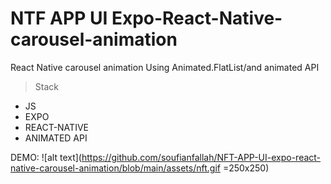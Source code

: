 # NTF APP UI  Expo-React-Native-carousel-animation
React Native carousel animation Using Animated.FlatList/and animated API
>Stack
- JS
- EXPO
- REACT-NATIVE
- ANIMATED API

DEMO:
![alt text](https://github.com/soufianfallah/NFT-APP-UI-expo-react-native-carousel-animation/blob/main/assets/nft.gif =250x250)
